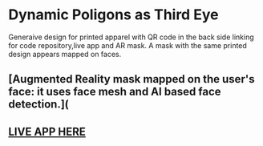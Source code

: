  # Dynamic Poligons as Third Eye
 
Generaive design for printed apparel with QR code in the back side linking for code repository,live app and AR mask.
A mask with the same printed design appears mapped on faces.
 
 ## [Augmented Reality mask mapped on the user's face: it uses face mesh and AI based face detection.](
 
 ## [LIVE APP HERE](https://marlonbarrios.github.io/dynamichexagons/)
 
 
